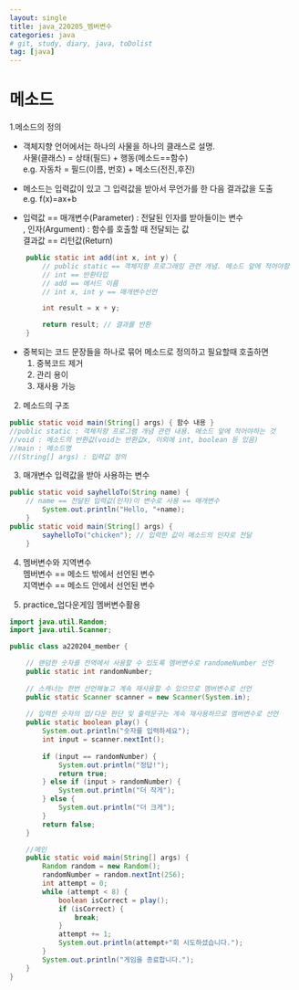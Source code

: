 ```yaml
---
layout: single
title: java_220205_멤버변수
categories: java
# git, study, diary, java, toDolist
tag: [java] 
---
```


# 메소드 

1.메소드의 정의  
- 객체지향 언어에서는 하나의 사물을 하나의 클래스로 설명.  
사물(클래스) = 상태(필드) + 행동(메소드==함수)  
    e.g. 자동차 = 필드(이름, 번호) + 메소드(전진,후진)  
- 메소드는 입력값이 있고 그 입력값을 받아서 무언가를 한 다음 결과값을 도출  
    e.g. f(x)=ax+b

- 입력값 == 매개변수(Parameter) : 전달된 인자를 받아들이는 변수   
           , 인자(Argument) : 함수를 호출할 때 전달되는 값  
  결과값 == 리턴값(Return)
~~~java
    public static int add(int x, int y) {
        // public static == 객체지향 프로그래밍 관련 개념. 메소드 앞에 적어야함
        // int == 반환타입
        // add == 메서드 이름
        // int x, int y == 매개변수선언

        int result = x + y;

        return result; // 결과를 반환
    }
~~~


- 중복되는 코드 문장들을 하나로 묶어 메소드로 정의하고 필요할때 호출하면
    1. 중복코드 제거
    2. 관리 용이
    3. 재사용 가능


2. 메소드의 구조
~~~java
public static void main(String[] args) { 함수 내용 }
//public static : 객체지향 프로그램 개념 관련 내용. 메소드 앞에 적어야하는 것
//void : 메소드의 반환값(void는 반환값x, 이외에 int, boolean 등 있음)
//main : 메소드명
//(String[] args) : 입력값 정의
~~~

3. 매개변수
입력값을 받아 사용하는 변수

~~~java
public static void sayhelloTo(String name) {	
    // name == 전달된 입력값(인자)이 변수로 사용 == 매개변수 
		System.out.println("Hello, "+name);	 
	}
public static void main(String[] args) {
		sayhelloTo("chicken"); // 입력한 값이 메소드의 인자로 전달
    }
~~~

4. 멤버변수와 지역변수  
멤버변수 == 메소드 밖에서 선언된 변수  
지역변수 == 메소드 안에서 선언된 변수

5. practice_업다운게임 멤버변수활용 

~~~java
import java.util.Random;
import java.util.Scanner;

public class a220204_member {

    // 랜덤한 숫자를 전역에서 사용할 수 있도록 멤버변수로 randomeNumber 선언
	public static int randomNumber; 
	
    // 스캐너는 한번 선언해놓고 계속 재사용할 수 있으므로 멤버변수로 선언
	public static Scanner scanner = new Scanner(System.in); 
	
	// 입력한 숫자의 업/다운 판단 및 출력문구는 계속 재사용하므로 멤버변수로 선언
	public static boolean play() {
		System.out.println("숫자를 입력하세요");
		int input = scanner.nextInt();
		
		if (input == randomNumber) {
			System.out.println("정답!");
			return true;
		} else if (input > randomNumber) {
			System.out.println("더 작게");
		} else {
			System.out.println("더 크게");
		}
		return false;
	}

    //메인
	public static void main(String[] args) {
		Random random = new Random();
		randomNumber = random.nextInt(256);
		int attempt = 0;
		while (attempt < 8) {
			boolean isCorrect = play();
			if (isCorrect) {
				break;
			}
			attempt += 1;
			System.out.println(attempt+"회 시도하셨습니다.");
		}
		System.out.println("게임을 종료합니다.");
	}
}
~~~